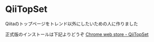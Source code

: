 # QiiTopSet

Qiitaのトップページをトレンド以外にしたいための人に作りました

正式版のインストールは下記よりどうぞ
[Chrome web store - QiiTopSet](https://chrome.google.com/webstore/detail/qiitopset/ipgbemcljflegiekgghabajhbaihmhlm)
